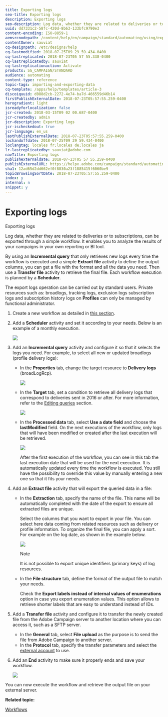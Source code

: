 ```yaml
---
title: Exporting logs
seo-title: Exporting logs
description: Exporting logs
seo-description: Log data, whether they are related to deliveries or to subscriptions, can be exported through a simple workflow.
uuid: dd7331c2-58fc-420d-8b63-133bfc9790e3
content-encoding: ISO-8859-1
aemsrcnodepath: /content/help/en/campaign/standard/automating/using/exporting-logs
contentOwner: sauviat
cq-designpath: /etc/designs/help
cq-lastmodified: 2018-07-25T09 29 59.434-0400
cq-lastreplicated: 2018-07-23T05 57 55.338-0400
cq-lastreplicatedby: sauviat
cq-lastreplicationaction: Activate
products: SG_CAMPAIGN/STANDARD
audience: automating
content-type: reference
topic-tags: importing-and-exporting-data
cq-template: /apps/help/templates/article-3
discoiquuid: d088d2cb-2272-4e74-ba7d-466559d46b14
firstPublishExternalDate: 2018-07-23T05:57:55.259-0400
herogradient: light
isreadyforlocalization: false
jcr-created: 2018-03-15T09 02 00.687-0400
jcr-createdby: admin
jcr-description: Exporting logs
jcr-ischeckedout: true
jcr-language: en_us
lastPublishExternalDate: 2018-07-23T05:57:55.259-0400
lochandoffdate: 2018-07-25T09 29 59.434-0400
loclangtag: locales fr;locales de;locales ja
lr-lastreplicatedby: sauviat@adobe.com
navTitle: Exporting logs
publishexternaldate: 2018-07-23T05 57 55.259-0400
publishExternalURL: https://helpx.adobe.com/campaign/standard/automating/using/exporting-logs.html
sha1: 12ad65d2dd662ef0f8830a23f1885415f6060be9
topicBrowsingSortDate: 2018-07-23T05:57:55.259-0400
index: y
internal: n
snippet: y
---
```


# Exporting logs

Exporting logs

Log data, whether they are related to deliveries or to subscriptions, can be exported through a simple workflow. It enables you to analyze the results of your campaigns in your own reporting or BI tool.

By using an **Incremental query** that only retrieves new logs every time the workflow is executed and a simple **Extract file** activity to define the output columns, you can get a file with the format and all the data you need. Then use a **Transfer file** activity to retrieve the final file. Each workflow execution is planned by a **Scheduler**.

The export logs operation can be carried out by standard users. Private resources such as: broadlogs, tracking logs, exclusion logs subscription logs and subscription history logs on **Profiles** can only be managed by functional administrator.

1. Create a new workflow as detailed in [this section](../../automating/using/building-a-workflow.md#creating-a-workflow).
1. Add a **Scheduler** activity and set it according to your needs. Below is an example of a monthly execution.

   ![](assets/export_logs_scheduler.png)

1. Add an **Incremental query** activity and configure it so that it selects the logs you need. For example, to select all new or updated broadlogs (profile delivery logs):

    * In the **Properties** tab, change the target resource to **Delivery logs** (broadLogRcp).
    
      ![](assets/export_logs_query_properties.png)

    * In the **Target** tab, set a condition to retrieve all delivery logs that correspond to deliveries sent in 2016 or after. For more information, refer to the [Editing queries](../../automating/using/editing-queries.md#creating-queries) section.
    
      ![](assets/export_logs_query_target.png)

    * In the **Processed data** tab, select **Use a date field** and choose the **lastModified** field. On the next executions of the workflow, only logs that will have been modified or created after the last execution will be retrieved.
    
      ![](assets/export_logs_query_processeddata.png)    
    
      After the first execution of the workflow, you can see in this tab the last execution date that will be used for the next execution. It is automatically updated every time the workflow is executed. You still have the possibility to override this value by manually entering a new one so that it fits your needs.

1. Add an **Extract file** activity that will export the queried data in a file:

    * In the **Extraction** tab, specify the name of the file. This name will be automatically completed with the date of the export to ensure all extracted files are unique.

      Select the columns that you want to export in your file. You can select here data coming from related resources such as delivery or profile information. To organize the final file, you can apply a sort. For example on the log date, as shown in the example below.
    
      ![](assets/export_logs_extractfile_extraction.png)

      >[!NOTE]
      >
      >It is not possible to export unique identifiers (primary keys) of log resources.

    * In the **File structure** tab, define the format of the output file to match your needs.

      Check the **Export labels instead of internal values of enumerations** option in case you export enumeration values. This option allows to retrieve shorter labels that are easy to understand instead of IDs.

1. Add a **Transfer file** activity and configure it to transfer the newly created file from the Adobe Campaign server to another location where you can access it, such as a SFTP server.

    * In the **General** tab, select **File upload** as the purpose is to send the file from Adobe Campaign to another server.
    * In the **Protocol** tab, specify the transfer parameters and select the [external account](../../administration/using/external-accounts.md#creating-an-external-account) to use.

1. Add an **End** activity to make sure it properly ends and save your workflow.

   ![](assets/export_logs_example_workflow.png)

You can now execute the workflow and retrieve the output file on your external server.

**Related topic:**

[Workflows](../../automating/using/discovering-workflows.md)
